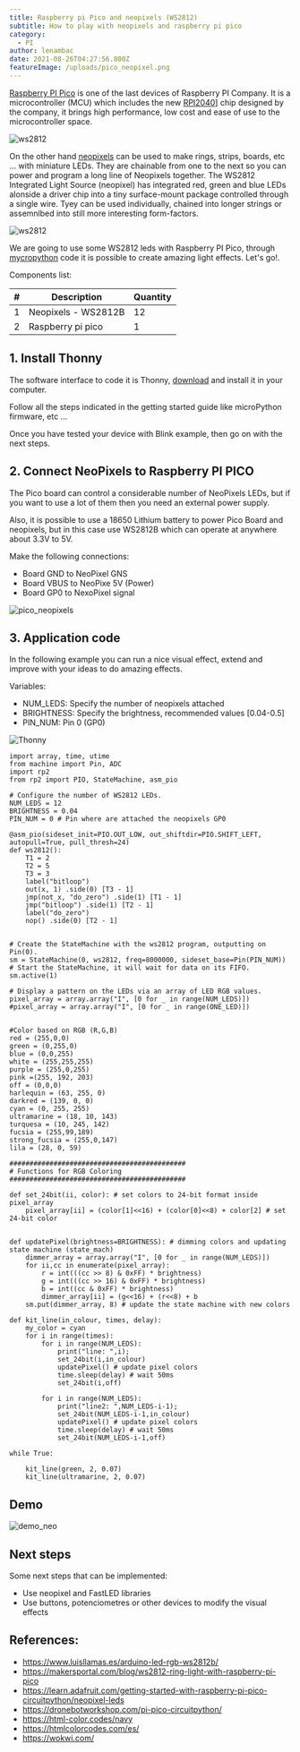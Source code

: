 ```yaml
---
title: Raspberry pi Pico and neopixels (WS2812)
subtitle: How to play with neopixels and raspberry pi pico
category:
  - PI
author: lenambac
date: 2021-08-26T04:27:56.800Z
featureImage: /uploads/pico_neopixel.png
---
```


[Raspberry PI Pico](https://www.raspberrypi.com/documentation/microcontrollers/raspberry-pi-pico.html) is one of the last devices of Raspberry  PI Company. It is a microcontroller (MCU) which includes the new [RPI2040](https://www.raspberrypi.com/documentation/microcontrollers/rp2040.html#welcome-to-rp2040)] chip designed by the company, it brings high performance, low cost and ease of use to the microcontroller space.

![ws2812](/uploads/pipico.png)


On the other hand [neopixels](https://learn.adafruit.com/getting-started-with-raspberry-pi-pico-circuitpython/neopixel-leds) can be used to make rings, strips, boards, etc ... with miniature LEDs. They are chainable from one to the next so you can power and program a long line of Neopixels together.
The WS2812 Integrated Light Source (neopixel) has integrated red, green and blue LEDs alonside a driver chip into a tiny surface-mount package controlled through a single wire.
Tyey can be used individually, chained into longer strings or assemnlbed into still more interesting form-factors.

![ws2812](/uploads/ws2812.jpg)

We are going to use some WS2812 leds with Raspberry PI Pico, through [mycropython](https://micropython.org/) code it is possible to create amazing light effects. Let's go!.


Components list:

| \#  | Description                                          | Quantity | 
| --- | ---------------------------------------------------- | -------- | 
| 1   | Neopixels - WS2812B                                  |    12    | 
| 2   | Raspberry pi pico                                    |     1    | 


## 1. Install Thonny
The software interface to code it is Thonny, [download](https://projects.raspberrypi.org/en/projects/getting-started-with-the-pico/2) and install it in your computer.

Follow all the steps indicated in the getting started guide like microPython firmware, etc ...

Once you have tested your device with Blink example, then go on with the next steps.

## 2. Connect NeoPixels to Raspberry PI PICO

The Pico board can control a considerable number of NeoPixels LEDs, but if you want to use a lot of them then you need an external power supply.

Also, it is possible to use a 18650 Lithium battery to power Pico Board and neopixels, but in this case use WS2812B which can operate at anywhere about 3.3V to 5V.

Make the following connections:
- Board GND to NeoPixel GNS
- Board VBUS to NeoPixe 5V (Power)
- Board GP0 to NexoPixel signal

![pico_neopixels](/uploads/circuitpython_Cat_NeoPixels_bb.jpg)



## 3. Application code

In the following example you can run a nice visual effect, extend and improve with your ideas to do amazing effects. 

Variables:
- NUM_LEDS: Specify the number of neopixels attached
- BRIGHTNESS: Specify the brightness, recommended values [0.04-0.5]
- PIN_NUM: Pin 0 (GP0)


![Thonny](/uploads/thonny.png)


```
import array, time, utime
from machine import Pin, ADC
import rp2
from rp2 import PIO, StateMachine, asm_pio

# Configure the number of WS2812 LEDs.
NUM_LEDS = 12
BRIGHTNESS = 0.04
PIN_NUM = 0 # Pin where are attached the neopixels GP0

@asm_pio(sideset_init=PIO.OUT_LOW, out_shiftdir=PIO.SHIFT_LEFT,
autopull=True, pull_thresh=24)
def ws2812():
    T1 = 2
    T2 = 5
    T3 = 3
    label("bitloop")
    out(x, 1) .side(0) [T3 - 1]
    jmp(not_x, "do_zero") .side(1) [T1 - 1]
    jmp("bitloop") .side(1) [T2 - 1]
    label("do_zero")
    nop() .side(0) [T2 - 1]
    
    
# Create the StateMachine with the ws2812 program, outputting on Pin(0).
sm = StateMachine(0, ws2812, freq=8000000, sideset_base=Pin(PIN_NUM))
# Start the StateMachine, it will wait for data on its FIFO.
sm.active(1)

# Display a pattern on the LEDs via an array of LED RGB values.
pixel_array = array.array("I", [0 for _ in range(NUM_LEDS)])
#pixel_array = array.array("I", [0 for _ in range(ONE_LED)])


#Color based on RGB (R,G,B)
red = (255,0,0)
green = (0,255,0)
blue = (0,0,255)
white = (255,255,255)
purple = (255,0,255)
pink =(255, 192, 203)
off = (0,0,0)
harlequin = (63, 255, 0)
darkred = (139, 0, 0)
cyan = (0, 255, 255)
ultramarine = (18, 10, 143)
turquesa = (10, 245, 142)
fucsia = (255,99,189)
strong_fucsia = (255,0,147)
lila = (28, 0, 59)

############################################
# Functions for RGB Coloring
############################################

def set_24bit(ii, color): # set colors to 24-bit format inside pixel_array
    pixel_array[ii] = (color[1]<<16) + (color[0]<<8) + color[2] # set 24-bit color
    

def updatePixel(brightness=BRIGHTNESS): # dimming colors and updating state machine (state_mach)
    dimmer_array = array.array("I", [0 for _ in range(NUM_LEDS)])
    for ii,cc in enumerate(pixel_array):
        r = int(((cc >> 8) & 0xFF) * brightness) 
        g = int(((cc >> 16) & 0xFF) * brightness) 
        b = int((cc & 0xFF) * brightness) 
        dimmer_array[ii] = (g<<16) + (r<<8) + b 
    sm.put(dimmer_array, 8) # update the state machine with new colors

def kit_line(in_colour, times, delay):
    my_color = cyan
    for i in range(times):
        for i in range(NUM_LEDS):
            print("line: ",i);
            set_24bit(i,in_colour)
            updatePixel() # update pixel colors
            time.sleep(delay) # wait 50ms
            set_24bit(i,off)
            
        for i in range(NUM_LEDS):
            print("line2: ",NUM_LEDS-i-1);
            set_24bit(NUM_LEDS-i-1,in_colour)
            updatePixel() # update pixel colors
            time.sleep(delay) # wait 50ms
            set_24bit(NUM_LEDS-i-1,off)
    
while True:
    
    kit_line(green, 2, 0.07)
    kit_line(ultramarine, 2, 0.07)
```

## Demo

![demo_neo](/uploads/demo_neo.jpg)


## Next steps

Some next steps that can be implemented:
- Use neopixel and FastLED libraries
- Use buttons, potenciometres or other devices to modify the visual effects


## References:

- https://www.luisllamas.es/arduino-led-rgb-ws2812b/
- https://makersportal.com/blog/ws2812-ring-light-with-raspberry-pi-pico
- https://learn.adafruit.com/getting-started-with-raspberry-pi-pico-circuitpython/neopixel-leds
- https://dronebotworkshop.com/pi-pico-circuitpython/
- https://html-color.codes/navy
- https://htmlcolorcodes.com/es/
- https://wokwi.com/



